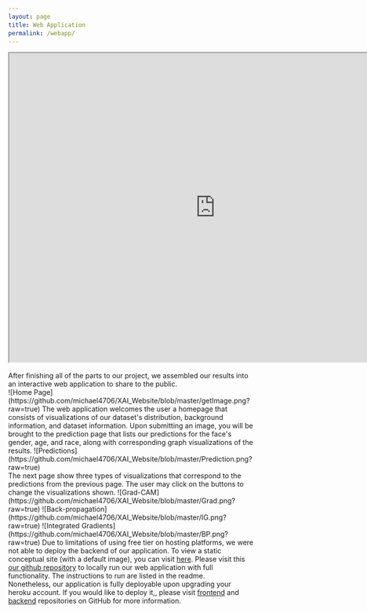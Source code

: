 ```yaml
---
layout: page
title: Web Application
permalink: /webapp/
---
```

<body>
    <iframe width="840" height="630"
        src="https://www.youtube.com/embed/Ri2yRwkdSS0">
    </iframe>
    <p>
        After finishing all of the parts to our project, we assembled our results into an interactive web application to share to the public.
        <br>
        ![Home Page](https://github.com/michael4706/XAI_Website/blob/master/getImage.png?raw=true)
        The web application welcomes the user a homepage that consists of visualizations of our dataset's distribution, background information, and dataset information. Upon submitting an image, you will be brought to the prediction page that lists our predictions for the face's gender, age, and race, along with corresponding graph visualizations of the results.
        ![Predictions](https://github.com/michael4706/XAI_Website/blob/master/Prediction.png?raw=true)
        <br>
        The next page show three types of visualizations that correspond to the predictions from the previous page. The user may click on the buttons to change the visualizations shown.
        ![Grad-CAM](https://github.com/michael4706/XAI_Website/blob/master/Grad.png?raw=true)
        ![Back-propagation](https://github.com/michael4706/XAI_Website/blob/master/IG.png?raw=true)
        ![Integrated Gradients](https://github.com/michael4706/XAI_Website/blob/master/BP.png?raw=true)
        Due to limitations of using free tier on hosting platforms, we were not able to deploy the backend of our application. To view a static conceptual site (with a default image), you can visit <a href="https://nicole9925.github.io/facial-analysis-frontend/">here</a>. Please visit this <a href = "https://github.com/nicole9925/facial-analysis-webapp">our github repository</a> to locally run our web application with full functionality. The instructions to run are listed in the readme. 
    <br>
        Nonetheless, our application is fully deployable upon upgrading your heroku account. If you would like to deploy it,, please visit <a href = "https://github.com/nicole9925/facial-analysis-frontend">frontend</a> and <a href = "https://github.com/nicole9925/facial-analysis-backend">backend</a> repositories on GitHub for more information.
    </p>
</body>
